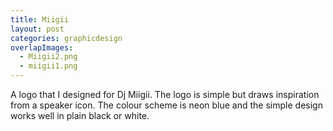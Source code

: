 ```yaml
---
title: Miigii
layout: post
categories: graphicdesign
overlapImages:
  - Miigii2.png
  - miigii1.png
---
```


A logo that I designed for Dj Miigii. The logo is simple but draws inspiration from a speaker icon. The colour scheme is neon blue and the simple design works well in plain black or white.
